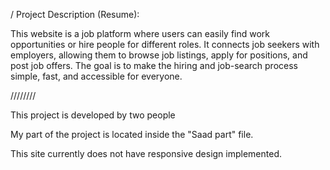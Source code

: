 / Project Description (Resume):

This website is a job platform where users can easily find work opportunities or hire people for different roles. It connects job seekers with employers, allowing them to browse job listings, apply for positions, and post job offers. The goal is to make the hiring and job-search process simple, fast, and accessible for everyone.


////////


This project is developed by two people

My part of the project is located inside the "Saad part" file.

This site currently does not have responsive design implemented.

